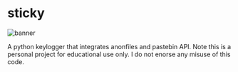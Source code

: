 # sticky



![banner](https://github.com/scaredontfear/sticky/assets/145533229/dbbe8c07-210b-4b55-a5c9-530fbe466db2)


A python keylogger that integrates anonfiles and pastebin API. Note this is a personal project for educational use only. I do not enorse any misuse of this code.
